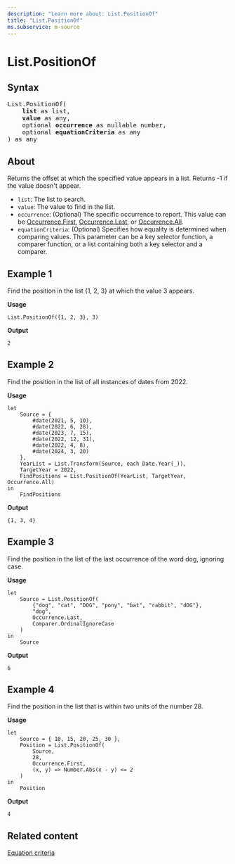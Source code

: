 ```yaml
---
description: "Learn more about: List.PositionOf"
title: "List.PositionOf"
ms.subservice: m-source
---
```

# List.PositionOf

## Syntax

<pre>
List.PositionOf(
    <b>list</b> as list,
    <b>value</b> as any,
    optional <b>occurrence</b> as nullable number,
    optional <b>equationCriteria</b> as any
) as any
</pre>
  
## About

Returns the offset at which the specified value appears in a list. Returns -1 if the value doesn't appear.

* `list`: The list to search.
* `value`: The value to find in the list.
* `occurrence`: (Optional) The specific occurrence to report. This value can be [Occurrence.First](occurrence-type.md), [Occurrence.Last](occurrence-type.md), or [Occurrence.All](occurrence-type.md).
* `equationCriteria`: (Optional) Specifies how equality is determined when comparing values. This parameter can be a key selector function, a comparer function, or a list containing both a key selector and a comparer.

## Example 1

Find the position in the list {1, 2, 3} at which the value 3 appears.

**Usage**

```powerquery-m
List.PositionOf({1, 2, 3}, 3)
```

**Output**

`2`

## Example 2

Find the position in the list of all instances of dates from 2022.

**Usage**

```powerquery-m
let
    Source = {
        #date(2021, 5, 10),
        #date(2022, 6, 28),
        #date(2023, 7, 15),
        #date(2022, 12, 31),
        #date(2022, 4, 8),
        #date(2024, 3, 20)
    },
    YearList = List.Transform(Source, each Date.Year(_)),
    TargetYear = 2022,
    FindPositions = List.PositionOf(YearList, TargetYear, Occurrence.All)
in
    FindPositions
```

**Output**

`{1, 3, 4}`

## Example 3

Find the position in the list of the last occurrence of the word dog, ignoring case.

**Usage**

```powerquery-m
let
    Source = List.PositionOf(
        {"dog", "cat", "DOG", "pony", "bat", "rabbit", "dOG"}, 
        "dog", 
        Occurrence.Last, 
        Comparer.OrdinalIgnoreCase
    )
in
    Source
```

**Output**

`6`

## Example 4

Find the position in the list that is within two units of the number 28.

**Usage**

```powerquery-m
let
    Source = { 10, 15, 20, 25, 30 },
    Position = List.PositionOf(
        Source, 
        28,
        Occurrence.First, 
        (x, y) => Number.Abs(x - y) <= 2
    )
in
    Position
```

**Output**

`4`

## Related content

[Equation criteria](list-functions.md#equation-criteria)
